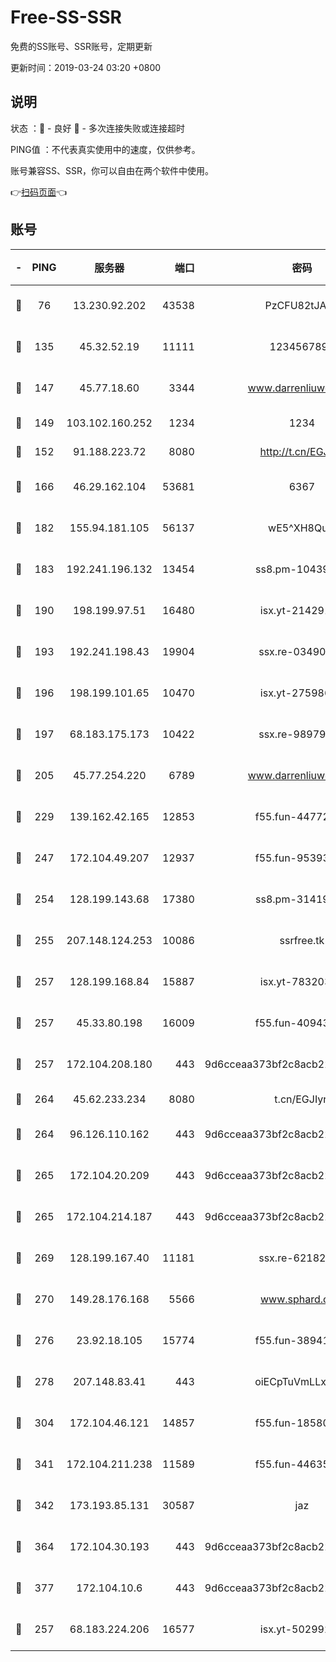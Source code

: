 # Free-SS-SSR

免费的SS账号、SSR账号，定期更新

更新时间：2019-03-24 03:20 +0800

## 说明

状态     ：🙂 - 良好 🙁 - 多次连接失败或连接超时

PING值   ：不代表真实使用中的速度，仅供参考。

账号兼容SS、SSR，你可以自由在两个软件中使用。

👉[扫码页面](https://liesauer.github.io/Free-SS-SSR/)👈

## 账号

|-|PING|服务器|端口|密码|加密方式|区域|
|:----:|:----:|:-----:|-----:|:----:|:----:|:----:|
|🙂|76|13.230.92.202|43538|PzCFU82tJAdZ|aes-256-cfb|JP|
|🙂|135|45.32.52.19|11111|1234567890|aes-256-cfb|JP|
|🙂|147|45.77.18.60|3344|www.darrenliuwei.com|aes-256-cfb|JP|
|🙂|149|103.102.160.252|1234|1234|rc4-md5|JP|
|🙂|152|91.188.223.72|8080|http://t.cn/EGJIyrl|rc4-md5|RU|
|🙂|166|46.29.162.104|53681|6367|aes-128-ctr|RU|
|🙂|182|155.94.181.105|56137|wE5^XH8Quw|aes-256-cfb|US|
|🙂|183|192.241.196.132|13454|ss8.pm-10439574|aes-256-cfb|US|
|🙂|190|198.199.97.51|16480|isx.yt-21429161|aes-256-cfb|US|
|🙂|193|192.241.198.43|19904|ssx.re-03490817|aes-256-cfb|US|
|🙂|196|198.199.101.65|10470|isx.yt-27598689|aes-256-cfb|US|
|🙂|197|68.183.175.173|10422|ssx.re-98979654|aes-256-cfb|US|
|🙂|205|45.77.254.220|6789|www.darrenliuwei.com|aes-256-cfb|SG|
|🙂|229|139.162.42.165|12853|f55.fun-44772761|aes-256-cfb|SG|
|🙂|247|172.104.49.207|12937|f55.fun-95393089|aes-256-cfb|SG|
|🙂|254|128.199.143.68|17380|ss8.pm-31419663|aes-256-cfb|SG|
|🙂|255|207.148.124.253|10086|ssrfree.tk|aes-256-cfb|SG|
|🙂|257|128.199.168.84|15887|isx.yt-78320366|aes-256-cfb|SG|
|🙂|257|45.33.80.198|16009|f55.fun-40943567|aes-256-cfb|US|
|🙂|257|172.104.208.180|443|9d6cceaa373bf2c8acb22e60b6a58be6|aes-256-cfb|US|
|🙂|264|45.62.233.234|8080|t.cn/EGJIyrl|rc4-md5|CA|
|🙂|264|96.126.110.162|443|9d6cceaa373bf2c8acb22e60b6a58be6|aes-256-cfb|US|
|🙂|265|172.104.20.209|443|9d6cceaa373bf2c8acb22e60b6a58be6|aes-256-cfb|US|
|🙂|265|172.104.214.187|443|9d6cceaa373bf2c8acb22e60b6a58be6|aes-256-cfb|US|
|🙂|269|128.199.167.40|11181|ssx.re-62182209|aes-256-cfb|SG|
|🙂|270|149.28.176.168|5566|www.sphard.com|aes-256-cfb|AU|
|🙂|276|23.92.18.105|15774|f55.fun-38941724|aes-256-cfb|US|
|🙂|278|207.148.83.41|443|oiECpTuVmLLxk4Ts|aes-256-cfb|AU|
|🙂|304|172.104.46.121|14857|f55.fun-18580153|aes-256-cfb|SG|
|🙂|341|172.104.211.238|11589|f55.fun-44635800|aes-256-cfb|US|
|🙂|342|173.193.85.131|30587|jaz|aes-256-cfb|US|
|🙂|364|172.104.30.193|443|9d6cceaa373bf2c8acb22e60b6a58be6|aes-256-cfb|US|
|🙂|377|172.104.10.6|443|9d6cceaa373bf2c8acb22e60b6a58be6|aes-256-cfb|US|
|🙂|257|68.183.224.206|16577|isx.yt-50299273|aes-256-cfb|SG|
